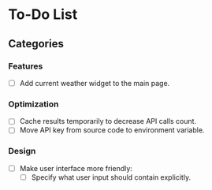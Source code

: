 # To-Do List

## Categories

### Features

- [ ] Add current weather widget to the main page.

### Optimization

- [ ] Cache results temporarily to decrease API calls count.
- [ ] Move API key from source code to environment variable.

### Design

- [ ] Make user interface more friendly:
  - [ ] Specify what user input should contain explicitly.  
